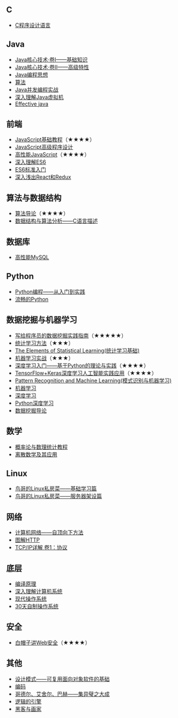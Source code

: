 ## C
- [C程序设计语言](https://book.douban.com/subject/1139336/)

## Java
- [Java核心技术·卷I——基础知识](https://book.douban.com/subject/26880667/)
- [Java核心技术·卷II——高级特性](https://book.douban.com/subject/27165931/)
- [Java编程思想](https://book.douban.com/subject/2130190/)
- [算法](https://book.douban.com/subject/19952400/)
- [Java并发编程实战](https://book.douban.com/subject/10484692/)
- [深入理解Java虚拟机](https://book.douban.com/subject/24722612/)
- [Effective java](https://book.douban.com/subject/3360807/)

## 前端
- [JavaScript基础教程](https://book.douban.com/subject/26337197/)（★★★★）
- [JavaScript高级程序设计](https://book.douban.com/subject/10546125/)
- [高性能JavaScript](https://book.douban.com/subject/5362856/)（★★★★）
- [深入理解ES6](https://book.douban.com/subject/27072230/)
- [ES6标准入门](https://book.douban.com/subject/27127030/)
- [深入浅出React和Redux](https://book.douban.com/subject/27033213/)

## 算法与数据结构
- [算法导论](https://book.douban.com/subject/20432061/)（★★★★）
- [数据结构与算法分析——C语言描述](https://book.douban.com/subject/1139426/)

## 数据库
- [高性能MySQL](https://book.douban.com/subject/23008813/)

## Python  
- [Python编程——从入门到实践](https://book.douban.com/subject/26829016/)  
- [流畅的Python](https://book.douban.com/subject/27028517/)

## 数据挖掘与机器学习
- [写给程序员的数据挖掘实践指南](https://book.douban.com/subject/26652166/)（★★★★★）
- [统计学习方法](https://book.douban.com/subject/33437381/)（★★★）
- [The Elements of Statistical Learning(统计学习基础)](https://book.douban.com/subject/26278331/)
- [机器学习实战](https://book.douban.com/subject/24703171/)（★★★）
- [深度学习入门——基于Python的理论与实践](https://book.douban.com/subject/30270959/)（★★★★）
- [TensorFlow+Keras深度学习人工智能实践应用](https://book.douban.com/subject/30206042/)（★★★★）
- [Pattern Recognition and Machine Learning(模式识别与机器学习)](https://book.douban.com/subject/2061116/)
- [机器学习](https://book.douban.com/subject/26708119/)
- [深度学习](https://book.douban.com/subject/27087503/)
- [Python深度学习](https://book.douban.com/subject/30293801/)
- [数据挖掘导论](https://book.douban.com/subject/5377669/)

## 数学

- [概率论与数理统计教程](https://book.douban.com/subject/5998092/)
- [离散数学及其应用](https://book.douban.com/subject/26316200/)

## Linux

- [鸟哥的Linux私房菜——基础学习篇](https://book.douban.com/subject/4889838/)
- [鸟哥的Linux私房菜——服务器架设篇](https://book.douban.com/subject/10794788/)

## 网络
- [计算机网络——自顶向下方法](https://book.douban.com/subject/26176870/)
- [图解HTTP](https://book.douban.com/subject/25863515/)
- [TCP/IP详解 卷1：协议](https://book.douban.com/subject/26825411/)

## 底层
- [编译原理](https://book.douban.com/subject/3296317/)
- [深入理解计算机系统](https://book.douban.com/subject/5333562/)
- [现代操作系统](https://book.douban.com/subject/27096665/)
- [30天自制操作系统](https://book.douban.com/subject/11530329/)

## 安全
- [白帽子讲Web安全](https://book.douban.com/subject/25910557/)（★★★★）

## 其他
- [设计模式——可复用面向对象软件的基础](https://book.douban.com/subject/1052241/)
- [编码](https://book.douban.com/subject/4822685/)
- [哥德尔、艾舍尔、巴赫——集异璧之大成](https://book.douban.com/subject/1291204/)
- [逻辑的引擎](https://book.douban.com/subject/1391740/)
- [黑客与画家](https://book.douban.com/subject/6021440/)
